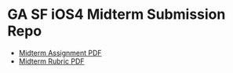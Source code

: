 # GA SF iOS4 Midterm Submission Repo

- [Midterm Assignment PDF](GA-SF-iOS4-Midterm-Assignment.pdf)
- [Midterm Rubric PDF](GA-SF-iOS4-Midterm-Rubric.pdf)